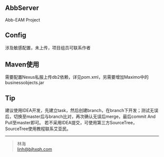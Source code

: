 ## AbbServer
Abb-EAM Project

## Config
涉及敏感配置，未上传，项目组员可联系作者

## Maven使用
需要配置Nexus私服上传db2依赖，详见pom.xml，另需要增加Maximo中的businessobjects.jar

## Tip
建议使用IDEA开发，先建立task，然后创建branch，在branch下开发；测试无误后，切换至master后与branch比对，再次确认无误后merge，最后commit And Pull至master即可。
若不采用IDEA提交，可使用第三方SourceTree，SourceTree使用教程联系艾亚民。
  
  
---
> 林海  
> linh@bjhxqh.com

